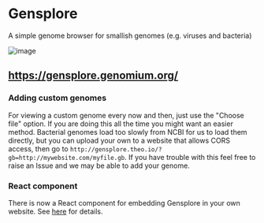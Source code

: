 # Gensplore

A simple genome browser for smallish genomes (e.g. viruses and bacteria)

![image](https://user-images.githubusercontent.com/19732295/219011538-43b9b66b-0227-4171-87c6-08b496a7bf2e.png)

## https://gensplore.genomium.org/

### Adding custom genomes

For viewing a custom genome every now and then, just use the "Choose file" option. If you are doing this all the time you might want an easier method. Bacterial genomes load too slowly from NCBI for us to load them directly, but you can upload your own to a website that allows CORS access, then go to `http://gensplore.theo.io/?gb=http://mywebsite.com/myfile.gb`. If you have trouble with this feel free to raise an Issue and we may be able to add your genome.

### React component

There is now a React component for embedding Gensplore in your own website. See [here](gensplore-component/README.md) for details.

